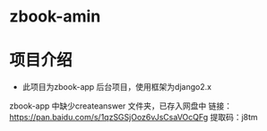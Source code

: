 # zbook-amin

# 项目介绍
- 此项目为zbook-app 后台项目，使用框架为django2.x

zbook-app 中缺少createanswer 文件夹，已存入网盘中
链接：https://pan.baidu.com/s/1qzSGSjOoz6vJsCsaVOcQFg 
提取码：j8tm
